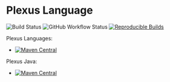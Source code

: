 # Plexus Language
![Build Status](https://github.com/codehaus-plexus/plexus-languages/workflows/GitHub%20CI/badge.svg)
![GitHub Workflow Status](https://img.shields.io/github/actions/workflow/status/codehaus-plexus/plexus-languages/maven.yml?branch=master)
[![Reproducible Builds](https://img.shields.io/endpoint?url=https://raw.githubusercontent.com/jvm-repo-rebuild/reproducible-central/master/content/org/codehaus/plexus/plexus-languages/badge.json)](https://github.com/jvm-repo-rebuild/reproducible-central/blob/master/content/content/org/codehaus/plexus/plexus-languages/README.md)

Plexus Languages:

 * [![Maven Central](https://img.shields.io/maven-central/v/org.codehaus.plexus/plexus-languages.svg?label=Maven%20Central)](https://search.maven.org/artifact/org.codehaus.plexus/plexus-languages)

Plexus Java:

 * [![Maven Central](https://img.shields.io/maven-central/v/org.codehaus.plexus/plexus-java.svg?label=Maven%20Central)](https://search.maven.org/artifact/org.codehaus.plexus/plexus-java)
